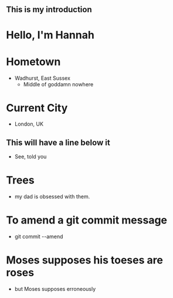 ## This is my introduction

# Hello, I'm Hannah

# Hometown
* Wadhurst, East Sussex
	* Middle of goddamn nowhere

# Current City
* London, UK

## This will have a line below it
* See, told you

# Trees
* my dad is obsessed with them.

# To amend a git commit message
* git commit --amend

# Moses supposes his toeses are roses
* but Moses supposes erroneously